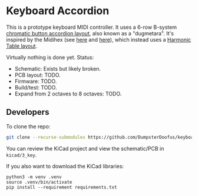 # Keyboard Accordion

This is a prototype keyboard MIDI controller. It uses a 6-row B-system [chromatic button accordion layout](https://en.wikipedia.org/wiki/Chromatic_button_accordion), also known as a "dugmetara". It's inspired by the Midihex (see [here](https://gullsonix.co.uk/) and [here](https://midi.org/innovation-award/midihex)), which instead uses a [Harmonic Table layout](https://en.wikipedia.org/wiki/Harmonic_table_note_layout).

Virtually nothing is done yet. Status:

* Schematic: Exists but likely broken.
* PCB layout: TODO.
* Firmware: TODO.
* Build/test: TODO.
* Expand from 2 octaves to 8 octaves: TODO.

## Developers

To clone the repo:

```sh
git clone --recurse-submodules https://github.com/DumpsterDoofus/keyboard_accordion.git
```

You can review the KiCad project and view the schematic/PCB in `kicad/3_key`.

If you also want to download the KiCad libraries:

```
python3 -m venv .venv
source .venv/bin/activate
pip install --requirement requirements.txt
```
